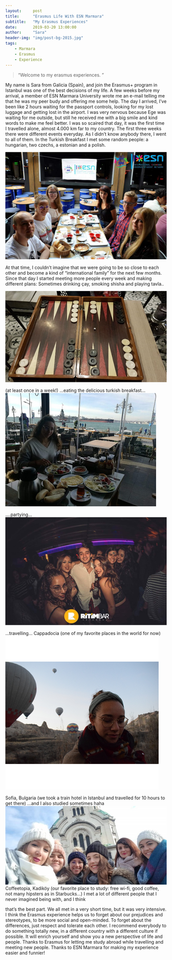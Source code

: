 ```yaml
---
layout:     post
title:      "Erasmus Life With ESN Marmara"
subtitle:   "My Erasmus Experiences"
date:       2019-03-20 13:00:00
author:     "Sara"
header-img: "img/post-bg-2015.jpg"
tags:
    - Marmara
    - Erasmus
    - Experience
---
```


> “Welcome to my erasmus experiences. ”

My name is Sara from Galicia (Spain), and join the Erasmus+ program in Istanbul was one of the best decisions of my life.
A few weeks before my arrival, a member of ESN Marmara University wrote me an e-mail telling me that he was my peer budy and offering me some help. The day I arrived, I’ve been like 2 hours waiting for the passport controls, looking for my lost luggage and getting lost in the airport. I was very nervous because Ege was waiting for me outside, but still he received me with a big smile and kind words to make me feel better. I was so scaired that day, it was the first time I travelled alone, almost 4.000 km far to my country.
The first three weeks there were different events everyday. As I didn’t know anybody there, I went to all of them. In the Turkish Breakfast I met some random people: a hungarian, two czechs, a estonian and a polish.

 ![img](/img/in-post/sara1.jpg)

 At that time, I couldn’t imagine that we were going to be so close to each other and become a kind of “international family” for the next few months. Since that day I started meeting more people every week and making different plans:
Sometimes drinking çay, smoking shisha and playing tavla..

 ![img](/img/in-post/sara2.jpg)

 (at least once in a week!)
...eating the delicious turkish breakfast...
 ![img](/img/in-post/sara3.jpg)

....partying...
![img](/img/in-post/sara4.jpg)

...travelling...
Cappadocia
(one of my favorite places in the world for now)
![img](/img/in-post/sara5.png)

Sofia, Bulgaria
(we took a train hotel in Istanbul and travelled for 10 hours to get there)
...and I also studied sometimes haha
![img](/img/in-post/sara6.jpg)
Coffeetopia, Kadiköy
(our favorite place to study: free wi-fi, good coffee, not many hipsters as in Starbucks...)
I met a lot of different people that I never imagined being with, and I think

that’s the best part. We all met in a very short time, but it was very intensive.
I think the Erasmus experience helps us to forget about our prejudices and stereotypes, to be more social and open-minded. To forget about the differences, just respect and tolerate each other.
I recommend everybody to do something totally new, in a different country with a different culture if possible. It will enrich yourself and show you a new perspective of life and people.
Thanks to Erasmus for letting me study abroad while travelling and meeting new people.
Thanks to ESN Marmara for making my experience easier and funnier!
